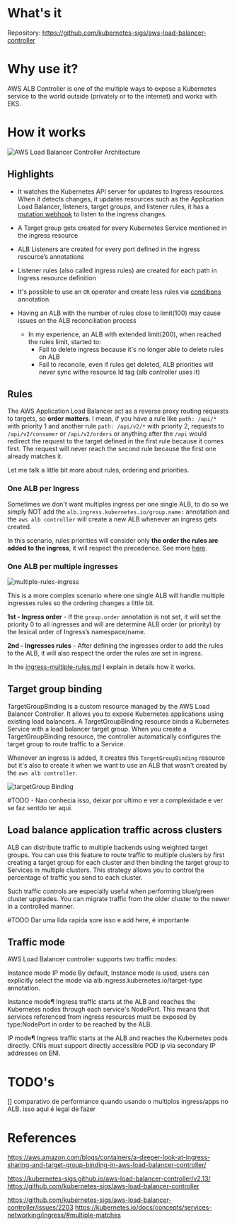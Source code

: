 # What's it


Repository: https://github.com/kubernetes-sigs/aws-load-balancer-controller

# Why use it?

AWS ALB Controller is one of the multiple ways to expose a Kubernetes service to the world outside (privately or to the internet) and works with EKS.

# How it works

![AWS Load Balancer Controller Architecture](https://d2908q01vomqb2.cloudfront.net/fe2ef495a1152561572949784c16bf23abb28057/2023/03/22/groups-in-action.png)

## Highlights

* It watches the Kubernetes API server for updates to Ingress resources. When it detects changes, it updates resources such as the Application Load Balancer, listeners, target groups, and listener rules, it has a [mutation webhook](https://github.com/kubernetes-sigs/aws-load-balancer-controller/blob/main/helm/aws-load-balancer-controller/templates/webhook.yaml) to listen to the ingress changes.

* A Target group gets created for every Kubernetes Service mentioned in the ingress resource
* ALB Listeners are created for every port defined in the ingress resource’s annotations
* Listener rules (also called ingress rules) are created for each path in Ingress resource definition
* It's possible to use an `OR` operator and create less rules via [conditions](https://kubernetes-sigs.github.io/aws-load-balancer-controller/v2.13/guide/ingress/annotations/#conditions) annotation. 

* Having an ALB with the number of rules close to limit(100) may cause issues on the ALB reconciliation process
    * In my experience, an ALB with extended limit(200), when reached the rules limit, started to:
        * Fail to delete ingress because it's no longer able to delete rules on ALB
        * Fail to reconcile, even if rules get deleted, ALB priorities will never sync withe resource Id tag (alb controller uses it)

## Rules

The AWS Application Load Balancer act as a reverse proxy routing requests to targets, so **order matters**. I mean, if you have a rule like `path: /api/*` with priority 1 and another rule `path: /api/v2/*` with priority 2, requests to `/api/v2/consumer` or `/api/v2/orders` or anything after the `/api` would redirect the request to the target defined in the first rule because it comes first. The request will never reach the second rule because the first one already matches it. 

Let me talk a little bit more about rules, ordering and priorities.

### One ALB per Ingress

Sometimes we don't want multiples ingress per one single ALB, to do so we simply NOT add the `alb.ingress.kubernetes.io/group.name:` annotation and the `aws alb controller` will create a new ALB whenever an ingress gets created.

In this scenario, rules priorities will consider only **the order the rules are added to the ingress**, it will respect the precedence. See more [here](./manifests/2.ingress-multiple-rules.md#order-matters).


### One ALB per multiple ingresses
![multiple-rules-ingress](https://d2908q01vomqb2.cloudfront.net/fe2ef495a1152561572949784c16bf23abb28057/2023/03/22/load-balancer-routing.png)

This is a more complex scenario where one single ALB will handle multiple ingresses rules so the ordering changes a little bit. 

**1st - Ingress order** - If the `group.order` annotation is not set, it will set the priority 0 to all ingresses and will are determine ALB order (or priority) by the lexical order of Ingress’s namespace/name.

**2nd - Ingresses rules** - After defining the ingresses order to add the rules to the ALB, it will also respect the order the rules are set in ingress.

In the [ingress-multiple-rules.md](./manifests/2.ingress-multiple-rules.md#how-it-works) I explain in details how it works.


## Target group binding

TargetGroupBinding is a custom resource managed by the AWS Load Balancer Controller. It allows you to expose Kubernetes applications using existing load balancers. A TargetGroupBinding resource binds a Kubernetes Service with a load balancer target group. When you create a TargetGroupBinding resource, the controller automatically configures the target group to route traffic to a Service.

Whenever an ingress is added, it creates this `TargetGroupBinding` resource but it's also to create it when we want to use an ALB that wasn't created by the `aws alb controller`.


![targetGroup Binding ](https://d2908q01vomqb2.cloudfront.net/fe2ef495a1152561572949784c16bf23abb28057/2023/03/22/TargetGroupBinding.png)


#TODO - Nao conhecia isso, deixar por ultimo e ver a complexidade e ver se faz sentdo ter aqui.
## Load balance application traffic across clusters
ALB can distribute traffic to multiple backends using weighted target groups. You can use this feature to route traffic to multiple clusters by first creating a target group for each cluster and then binding the target group to Services in multiple clusters. This strategy allows you to control the percentage of traffic you send to each cluster.

Such traffic controls are especially useful when performing blue/green cluster upgrades. You can migrate traffic from the older cluster to the newer in a controlled manner.



#TODO Dar uma lida rapida sore isso e add here, é importante

## Traffic mode 

AWS Load Balancer controller supports two traffic modes:

Instance mode
IP mode
By default, Instance mode is used, users can explicitly select the mode via alb.ingress.kubernetes.io/target-type annotation.

Instance mode¶
Ingress traffic starts at the ALB and reaches the Kubernetes nodes through each service's NodePort. This means that services referenced from ingress resources must be exposed by type:NodePort in order to be reached by the ALB.

IP mode¶
Ingress traffic starts at the ALB and reaches the Kubernetes pods directly. CNIs must support directly accessible POD ip via secondary IP addresses on ENI.


# TODO's
[] comparativo de performance quando usando o multiplos ingress/apps no ALB. isso aqui é legal de fazer




# References

https://aws.amazon.com/blogs/containers/a-deeper-look-at-ingress-sharing-and-target-group-binding-in-aws-load-balancer-controller/

https://kubernetes-sigs.github.io/aws-load-balancer-controller/v2.13/
https://github.com/kubernetes-sigs/aws-load-balancer-controller

https://github.com/kubernetes-sigs/aws-load-balancer-controller/issues/2203
https://kubernetes.io/docs/concepts/services-networking/ingress/#multiple-matches